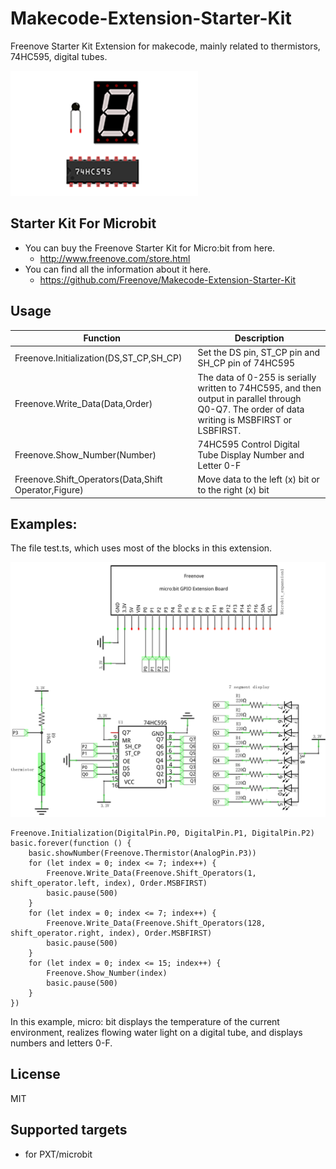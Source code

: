 # Makecode-Extension-Starter-Kit

Freenove Starter Kit Extension for makecode, mainly related to thermistors, 74HC595, digital tubes.

<img src='icon.png'/>

## Starter Kit For Microbit
* You can buy the Freenove Starter Kit for Micro:bit from here.<br>
    * http://www.freenove.com/store.html
* You can find all the information about it here.<br>
    * https://github.com/Freenove/Makecode-Extension-Starter-Kit
	

    
## Usage
Function | Description
--- | ---
Freenove.Initialization(DS,ST_CP,SH_CP) | Set the DS pin, ST_CP pin and SH_CP pin of 74HC595 
Freenove.Write_Data(Data,Order) | The data of 0-255 is serially written to 74HC595, and then output in parallel through Q0-Q7. The order of data writing is MSBFIRST or LSBFIRST.
Freenove.Show_Number(Number) | 74HC595 Control Digital Tube Display Number and Letter 0-F
Freenove.Shift_Operators(Data,Shift Operator,Figure) | Move data to the left (x) bit or to the right (x) bit

## Examples:

The file test.ts, which uses most of the blocks in this extension. 

<img src='Schematic.png'/>

```
Freenove.Initialization(DigitalPin.P0, DigitalPin.P1, DigitalPin.P2)
basic.forever(function () {
    basic.showNumber(Freenove.Thermistor(AnalogPin.P3))
    for (let index = 0; index <= 7; index++) {
        Freenove.Write_Data(Freenove.Shift_Operators(1, shift_operator.left, index), Order.MSBFIRST)
        basic.pause(500)
    }
    for (let index = 0; index <= 7; index++) {
        Freenove.Write_Data(Freenove.Shift_Operators(128, shift_operator.right, index), Order.MSBFIRST)
        basic.pause(500)
    }
    for (let index = 0; index <= 15; index++) {
        Freenove.Show_Number(index)
        basic.pause(500)
    }
})
```
In this example, micro: bit displays the temperature of the current environment, realizes flowing water light on a digital tube, and displays numbers and letters 0-F.
## License

MIT

## Supported targets

* for PXT/microbit

